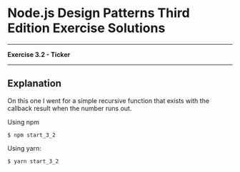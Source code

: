 
# Node.js Design Patterns Third Edition Exercise Solutions

---

**Exercise 3.2 - Ticker**

---

## Explanation

On this one I went for a simple recursive function that exists with the callback result when the number runs out.

Using npm

```console
$ npm start_3_2
```

Using yarn:

```console
$ yarn start_3_2
```

